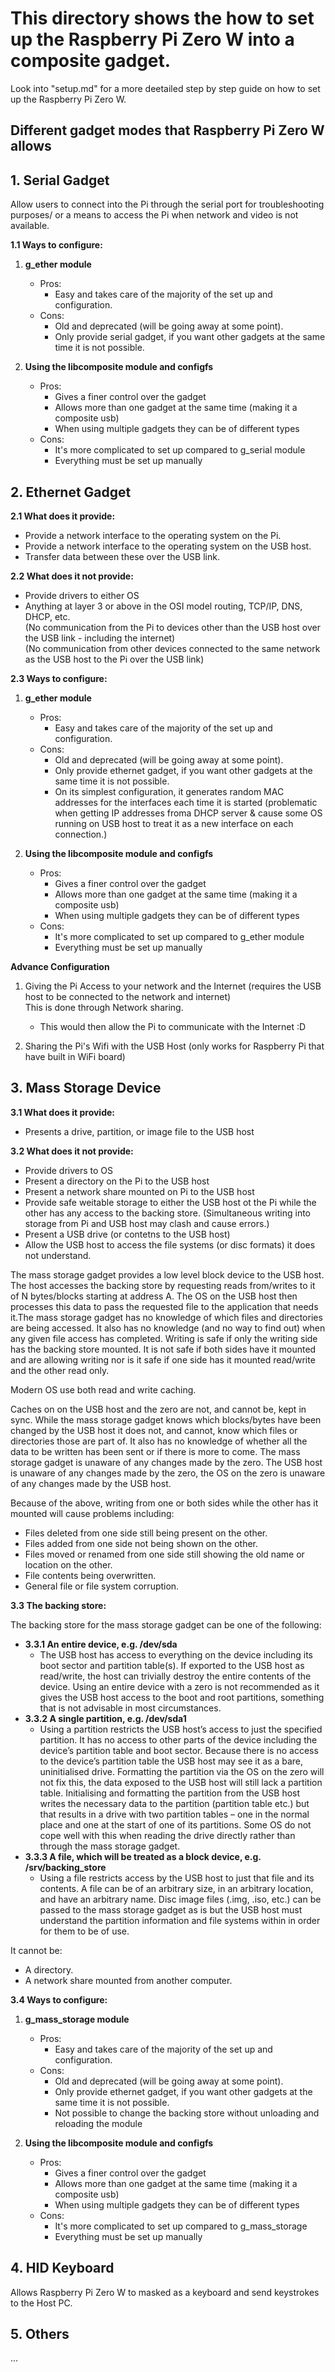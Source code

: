 # This directory shows the how to set up the Raspberry Pi Zero W into a composite gadget. 
Look into "setup.md" for a more deetailed step by step guide on how to set up the Raspberry Pi Zero W.  

## Different gadget modes that Raspberry Pi Zero W allows
## 1. Serial Gadget
Allow users to connect into the Pi through the serial port for troubleshooting purposes/ or a means to access the Pi when network and video is not available.

**1.1 Ways to configure:**
1. **g_ether module**
   - Pros: 
     - Easy and takes care of the majority of the set up and configuration.
   - Cons: 
     - Old and deprecated (will be going away at some point).  
     - Only provide serial gadget, if you want other gadgets at the same time it is not possible.
 
 2. **Using the libcomposite module and configfs**
    - Pros:
      - Gives a finer control over the gadget
      - Allows more than one gadget at the same time (making it a composite usb)
      - When using multiple gadgets they can be of different types
    - Cons:
      - It's more complicated to set up compared to g_serial module
      - Everything must be set up manually

## 2. Ethernet Gadget 
**2.1 What does it provide:**
- Provide a network interface to the operating system on the Pi.
- Provide a network interface to the operating system on the USB host.
- Transfer data between these over the USB link.  

**2.2 What does it not provide:**
- Provide drivers to either OS
- Anything at layer 3 or above in the OSI model routing, TCP/IP, DNS, DHCP, etc.  
(No communication from the Pi to devices other than the USB host over the USB link - including the internet)  
(No communication from other devices connected to the same network as the USB host to the Pi over the USB link)  

**2.3 Ways to configure:**
1. **g_ether module**
   - Pros: 
     - Easy and takes care of the majority of the set up and configuration.
   - Cons: 
     - Old and deprecated (will be going away at some point).  
     - Only provide ethernet gadget, if you want other gadgets at the same time it is not possible.
     - On its simplest configuration, it generates random MAC addresses for the interfaces each time it is started (problematic when getting IP addresses froma DHCP server & cause some OS running on USB host to treat it as a new interface on each connection.)
 
 2. **Using the libcomposite module and configfs**
    - Pros:
      - Gives a finer control over the gadget
      - Allows more than one gadget at the same time (making it a composite usb)
      - When using multiple gadgets they can be of different types
    - Cons:
      - It's more complicated to set up compared to g_ether module
      - Everything must be set up manually
      
**Advance Configuration**
1. Giving the Pi Access to your network and the Internet (requires the USB host to be connected to the network and internet)  
   This is done through Network sharing.
   - This would then allow the Pi to communicate with the Internet :D
   
2. Sharing the Pi's Wifi with the USB Host (only works for Raspberry Pi that have built in WiFi board)

## 3. Mass Storage Device
**3.1 What does it provide:**
- Presents a drive, partition, or image file to the USB host

**3.2 What does it not provide:**
- Provide drivers to OS
- Present a directory on the Pi to the USB host
- Present a network share mounted on Pi to the USB host
- Provide safe weitable storage to either the USB host ot the Pi while the other has any access to the backing store. (Simultaneous writing into storage from Pi and USB host may clash and cause errors.)
- Present a USB drive (or contetns to the USB host)
- Allow the USB host to access the file systems (or disc formats) it does not understand.

The mass storage gadget provides a low level block device to the USB host. The host accesses the backing store by requesting reads from/writes to it of N bytes/blocks starting at address A. The OS on the USB host then processes this data to pass the requested file to the application that needs it.The mass storage gadget has no knowledge of which files and directories are being accessed. It also has no knowledge (and no way to find out) when any given file access has completed. Writing is safe if only the writing side has the backing store mounted. It is not safe if both sides have it mounted and are allowing writing nor is it safe if one side has it mounted read/write and the other read only.  

Modern OS use both read and write caching.  

Caches on on the USB host and the zero are not, and cannot be, kept in sync. While the mass storage gadget knows which blocks/bytes have been changed by the USB host it does not, and cannot, know which files or directories those are part of. It also has no knowledge of whether all the data to be written has been sent or if there is more to come. The mass storage gadget is unaware of any changes made by the zero. The USB host is unaware of any changes made by the zero, the OS on the zero is unaware of any changes made by the USB host.  

Because of the above, writing from one or both sides while the other has it mounted will cause problems including:
- Files deleted from one side still being present on the other.
- Files added from one side not being shown on the other.
- Files moved or renamed from one side still showing the old name or location on the other.
- File contents being overwritten.
- General file or file system corruption.

**3.3 The backing store:**

The backing store for the mass storage gadget can be one of the following:
- **3.3.1 An entire device, e.g. /dev/sda**
   - The USB host has access to everything on the device including its boot sector and partition table(s). If exported to the USB host as read/write, the host can trivially destroy the entire contents of the device. Using an entire device with a zero is not recommended as it gives the USB host access to the boot and root partitions, something that is not advisable in most circumstances.
- **3.3.2 A single partition, e.g. /dev/sda1**
   - Using a partition restricts the USB host’s access to just the specified partition. It has no access to other parts of the device including the device’s partition table and boot sector. Because there is no access to the device’s partition table the USB host may see it as a bare, uninitialised drive. Formatting the partition via the OS on the zero will not fix this, the data exposed to the USB host will still lack a partition table. Initialising and formatting the partition from the USB host writes the necessary data to the partition (partition table etc.) but that results in a drive with two partition tables – one in the normal place and one at the start of one of its partitions. Some OS do not cope well with this when reading the drive directly rather than through the mass storage gadget.
- **3.3.3 A file, which will be treated as a block device, e.g. /srv/backing_store** 
   - Using a file restricts access by the USB host to just that file and its contents. A file can be of an arbitrary size, in an arbitrary location, and have an arbitrary name. Disc image files (.img, .iso, etc.) can be passed to the mass storage gadget as is but the USB host must understand the partition information and file systems within in order for them to be of use.

It cannot be:  
- A directory.
- A network share mounted from another computer.

**3.4 Ways to configure:**
1. **g_mass_storage module**
   - Pros: 
     - Easy and takes care of the majority of the set up and configuration.
   - Cons: 
     - Old and deprecated (will be going away at some point).  
     - Only provide ethernet gadget, if you want other gadgets at the same time it is not possible.
     - Not possible to change the backing store without unloading and reloading the module
    
 2. **Using the libcomposite module and configfs**
    - Pros:
      - Gives a finer control over the gadget
      - Allows more than one gadget at the same time (making it a composite usb)
      - When using multiple gadgets they can be of different types
    - Cons:
      - It's more complicated to set up compared to g_mass_storage
      - Everything must be set up manually

## 4. HID Keyboard
Allows Raspberry Pi Zero W to masked as a keyboard and send keystrokes to the Host PC. 

## 5. Others
...
